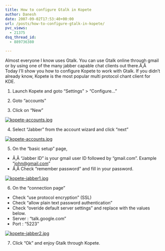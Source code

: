 ```yaml
---
title: How to configure Gtalk in Kopete
author: Danesh
date: 2007-09-02T17:53:40+00:00
url: /posts/how-to-configure-gtalk-in-kopete/
pvc_views:
  - 21375
dsq_thread_id:
  - 889736380

---
```

Almost everyone I know uses Gtalk. You can use Gtalk online through gmail or by using one of the many jabber capable chat clients out there.Ã‚Â  Today I&#8217;ll show you how to configure Kopete to work with Gtalk. If you didn&#8217;t already know, Kopete is the most popular multi protocol chant client for KDE.

1. Launch Kopete and goto &#8220;Settings&#8221; > &#8220;Configure&#8230;&#8221;

2. Goto &#8220;accounts&#8221;

3. Click on &#8220;New&#8221;

[![kopete-accounts.jpg][1]][2]

4. Select &#8220;Jabber&#8221; from the account wizard and click &#8220;next&#8221;

[![kopete-accounts.jpg][1]][2]

5. On the &#8220;basic setup&#8221; page,

  * Ã‚Â &#8220;Jabber ID&#8221; is your gmail user ID followed by &#8220;gmail.com&#8221;. Example &#8220;john@gmail.com&#8221;
  * Ã‚Â Check &#8220;remember password&#8221; and fill in your password.

[![kopete-jabber1.jpg][3]][4]

6. On the &#8220;connection page&#8221;

  * Check &#8220;use protocol encryption&#8221; (SSL)
  * Check &#8220;allow plain text password authentication&#8221;
  * Check &#8220;overide default server settings&#8221; and replace with the values below.
  * Server : &#8220;talk.google.com&#8221;
  * Port : &#8220;5223&#8221;

[![kopete-jabber2.jpg][5]][6]

7. Click &#8220;Ok&#8221; and enjoy Gtalk through Kopete.

 [1]: /wp-content/uploads/2007/09/kopete-accounts.thumbnail.jpg
 [2]: /wp-content/uploads/2007/09/kopete-accounts.jpg "kopete-accounts.jpg"
 [3]: /wp-content/uploads/2007/09/kopete-jabber1.thumbnail.jpg
 [4]: /wp-content/uploads/2007/09/kopete-jabber1.jpg "kopete-jabber1.jpg"
 [5]: /wp-content/uploads/2007/09/kopete-jabber2.thumbnail.jpg
 [6]: /wp-content/uploads/2007/09/kopete-jabber2.jpg "kopete-jabber2.jpg"